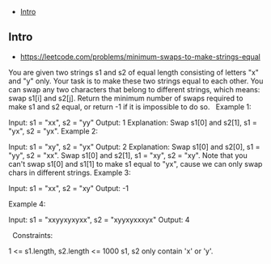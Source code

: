 - [Intro](#intro)

## Intro

- https://leetcode.com/problems/minimum-swaps-to-make-strings-equal

You are given two strings s1 and s2 of equal length consisting of letters "x" and "y" only. Your task is to make these two strings equal to each other. You can swap any two characters that belong to different strings, which means: swap s1[i] and s2[j].
Return the minimum number of swaps required to make s1 and s2 equal, or return -1 if it is impossible to do so.
 
Example 1:

Input: s1 = "xx", s2 = "yy"
Output: 1
Explanation: 
Swap s1[0] and s2[1], s1 = "yx", s2 = "yx".
Example 2: 

Input: s1 = "xy", s2 = "yx"
Output: 2
Explanation: 
Swap s1[0] and s2[0], s1 = "yy", s2 = "xx".
Swap s1[0] and s2[1], s1 = "xy", s2 = "xy".
Note that you can't swap s1[0] and s1[1] to make s1 equal to "yx", cause we can only swap chars in different strings.
Example 3:

Input: s1 = "xx", s2 = "xy"
Output: -1

Example 4:

Input: s1 = "xxyyxyxyxx", s2 = "xyyxyxxxyx"
Output: 4

 
Constraints:

1 <= s1.length, s2.length <= 1000
s1, s2 only contain 'x' or 'y'.

